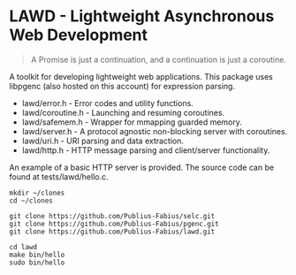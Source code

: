 # LAWD - Lightweight Asynchronous Web Development

> A Promise is just a continuation, and a continuation is just a coroutine.

A toolkit for developing lightweight web applications.  This package uses libpgenc (also hosted on this account) for expression parsing. 

- lawd/error.h - Error codes and utility functions.
- lawd/coroutine.h - Launching and resuming coroutines.
- lawd/safemem.h - Wrapper for mmapping guarded memory.
- lawd/server.h - A protocol agnostic non-blocking server with coroutines.
- lawd/uri.h - URI parsing and data extraction.
- lawd/http.h - HTTP message parsing and client/server functionality.

An example of a basic HTTP server is provided.  The source code can be found at tests/lawd/hello.c.

```
mkdir ~/clones
cd ~/clones

git clone https://github.com/Publius-Fabius/selc.git
git clone https://github.com/Publius-Fabius/pgenc.git
git clone https://github.com/Publius-Fabius/lawd.git

cd lawd
make bin/hello
sudo bin/hello
```
